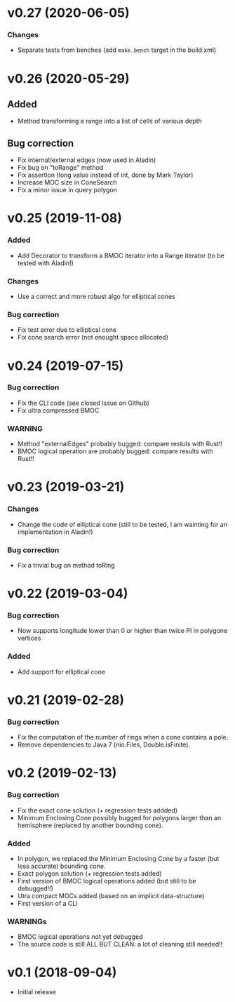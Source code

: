 
v0.27 (2020-06-05)
==================

### Changes

* Separate tests from benches  (add `make.bench` target in the build.xml)


v0.26 (2020-05-29)
==================

## Added

* Method transforming a range into a list of cells of various depth

## Bug correction

* Fix internal/external edges (now used in Aladin)
* Fix bug on "toRange" method
* Fix assertion (long value instead of int, done by Mark Taylor)
* Increase MOC size in ConeSearch
* Fix a minor issue in query polygon

v0.25 (2019-11-08)
==================

### Added

* Add Decorator to transform a BMOC iterator into a Range iterator (to be tested with Aladin!)

### Changes

* Use a correct and more robust algo for elliptical cones

### Bug correction

* Fix test error due to elliptical cone
* Fix cone search error (not enought space allocated)


v0.24 (2019-07-15)
==================

### Bug correction

* Fix the CLI code (see closed Issue on Github)
* Fix ultra compressed BMOC

### WARNING

* Method "externalEdges" probably bugged: compare restuls with Rust!!
* BMOC logical operation are probably bugged: compare results with Rust!!


v0.23 (2019-03-21)
==================

### Changes

* Change the code of elliptical cone (still to be tested, I am wainting for an implementation in Aladin!)

### Bug correction

* Fix a trivial bug on method toRing

v0.22 (2019-03-04)
==================

### Bug correction

* Now supports longitude lower than 0 or higher than twice PI in polygone vertices

### Added

* Add support for elliptical cone


v0.21 (2019-02-28)
==================

### Bug correction

* Fix the computation of the number of rings when a cone contains a pole.
* Remove dependencies to Java 7 (nio.Files, Double.isFinite).


v0.2 (2019-02-13)
=================

### Bug correction

* Fix the exact cone solution (+ regression tests addded)
* Minimum Enclosing Cone possibly bugged for polygons larger than an hemisphere (replaced by another bounding cone).


### Added

* In polygon, we replaced the Minimum Enclosing Cone by a faster (but less accurate) bounding cone.
* Exact polygon solution (+ regression tests added)
* First version of BMOC logical operations added (but still to be debugged!!)
* Utra compact MOCs added (based on an implicit data-structure)
* First version of a CLI

### WARNINGs

* BMOC logical operations not yet debugged
* The source code is still ALL BUT CLEAN: a lot of cleaning still needed!!


v0.1 (2018-09-04)
=================

- Initial release



